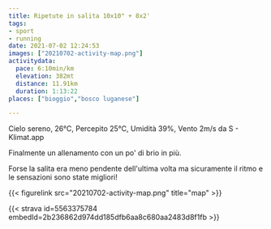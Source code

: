 ```yaml
---
title: Ripetute in salita 10x10" + 8x2'
tags:
- sport
- running
date: 2021-07-02 12:24:53
images: ["20210702-activity-map.png"]
activitydata:
  pace: 6:10min/km
  elevation: 382mt
  distance: 11.91km
  duration: 1:13:22
places: ["bioggio","bosco luganese"]

---
```


Cielo sereno, 26°C, Percepito 25°C, Umidità 39%, Vento 2m/s da S - Klimat.app

<!--more-->


Finalmente un allenamento con un po' di brio in più.

Forse la salita era meno pendente dell'ultima volta ma sicuramente il ritmo e le sensazioni sono state migliori!

{{< figurelink src="20210702-activity-map.png" title="map" >}}


{{< strava id=5563375784 embedId=2b236862d974dd185dfb6aa8c680aa2483d8f1fb >}}
